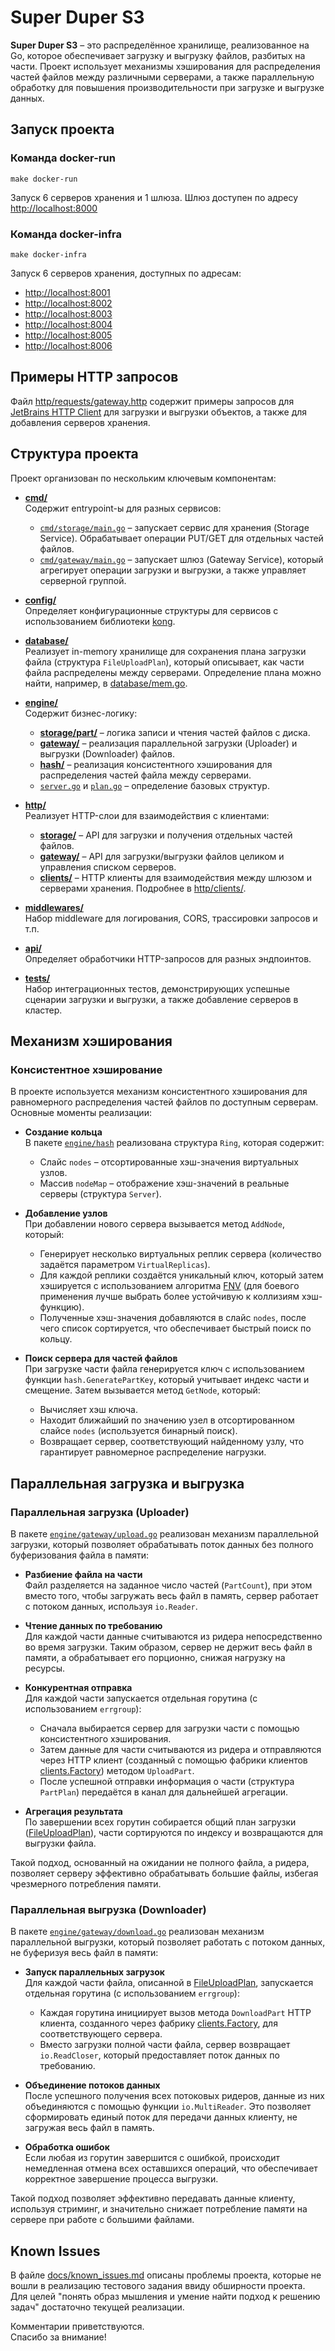 # Super Duper S3

**Super Duper S3** – это распределённое хранилище, реализованное на Go, которое обеспечивает загрузку и выгрузку файлов, разбитых на части. Проект использует механизмы хэширования для распределения частей файлов между различными серверами, а также параллельную обработку для повышения производительности при загрузке и выгрузке данных.

## Запуск проекта

### Команда docker-run
```shell
make docker-run
```

Запуск 6 серверов хранения и 1 шлюза. Шлюз доступен по адресу [http://localhost:8000](http://localhost:8000)

### Команда docker-infra
```shell
make docker-infra
```

Запуск 6 серверов хранения, доступных по адресам:
- [http://localhost:8001](http://localhost:8001)
- [http://localhost:8002](http://localhost:8002)
- [http://localhost:8003](http://localhost:8003)
- [http://localhost:8004](http://localhost:8004)
- [http://localhost:8005](http://localhost:8005)
- [http://localhost:8006](http://localhost:8006)

## Примеры HTTP запросов

Файл [http/requests/gateway.http](./http/requests/gateway.http) содержит примеры запросов для [JetBrains HTTP Client](https://www.jetbrains.com/help/idea/http-client-in-product-code-editor.html) для загрузки и выгрузки объектов, а также для добавления серверов хранения.

## Структура проекта

Проект организован по нескольким ключевым компонентам:

- [**cmd/**](./cmd)  
  Содержит entrypoint-ы для разных сервисов:
  - [`cmd/storage/main.go`](./cmd/storage/main.go) – запускает сервис для хранения (Storage Service). Обрабатывает операции PUT/GET для отдельных частей файлов.
  - [`cmd/gateway/main.go`](./cmd/gateway/main.go) – запускает шлюз (Gateway Service), который агрегирует операции загрузки и выгрузки, а также управляет серверной группой.

- [**config/**](./config)  
  Определяет конфигурационные структуры для сервисов с использованием библиотеки [kong](https://github.com/alecthomas/kong).

- [**database/**](./database)  
  Реализует in-memory хранилище для сохранения плана загрузки файла (структура `FileUploadPlan`), который описывает, как части файла распределены между серверами. Определение плана можно найти, например, в [database/mem.go](./database/mem.go).

- [**engine/**](./engine)  
  Содержит бизнес-логику:
  - [**storage/part/**](./engine/storage/part) – логика записи и чтения частей файлов с диска.
  - [**gateway/**](./engine/gateway) – реализация параллельной загрузки (Uploader) и выгрузки (Downloader) файлов.
  - [**hash/**](./engine/hash) – реализация консистентного хэширования для распределения частей файла между серверами.
  - [`server.go`](./engine/server.go) и [`plan.go`](./engine/plan.go) – определение базовых структур.

- [**http/**](./http)  
  Реализует HTTP-слои для взаимодействия с клиентами:
  - [**storage/**](./http/storage) – API для загрузки и получения отдельных частей файлов.
  - [**gateway/**](./http/gateway) – API для загрузки/выгрузки файлов целиком и управления списком серверов.
  - [**clients/**](./http/clients) – HTTP клиенты для взаимодействия между шлюзом и серверами хранения. Подробнее в [http/clients/](./http/clients/).

- [**middlewares/**](./middlewares)  
  Набор middleware для логирования, CORS, трассировки запросов и т.п.

- [**api/**](./api)  
  Определяет обработчики HTTP-запросов для разных эндпоинтов.

- [**tests/**](./tests)  
  Набор интеграционных тестов, демонстрирующих успешные сценарии загрузки и выгрузки, а также добавление серверов в кластер.

## Механизм хэширования

### Консистентное хэширование

В проекте используется механизм консистентного хэширования для равномерного распределения частей файлов по доступным серверам. Основные моменты реализации:

- **Создание кольца**  
  В пакете [`engine/hash`](./engine/hash) реализована структура `Ring`, которая содержит:
  - Слайс `nodes` – отсортированные хэш-значения виртуальных узлов.
  - Массив `nodeMap` – отображение хэш-значений в реальные серверы (структура `Server`).

- **Добавление узлов**  
  При добавлении нового сервера вызывается метод `AddNode`, который:
  - Генерирует несколько виртуальных реплик сервера (количество задаётся параметром `VirtualReplicas`).
  - Для каждой реплики создаётся уникальный ключ, который затем хэшируется с использованием алгоритма [FNV](https://ru.wikipedia.org/wiki/FNV) (для боевого применения лучше выбрать более устойчивую к коллизиям хэш-функцию).
  - Полученные хэш-значения добавляются в слайс `nodes`, после чего список сортируется, что обеспечивает быстрый поиск по кольцу.

- **Поиск сервера для частей файлов**  
  При загрузке части файла генерируется ключ с использованием функции `hash.GeneratePartKey`, который учитывает индекс части и смещение. Затем вызывается метод `GetNode`, который:
  - Вычисляет хэш ключа.
  - Находит ближайший по значению узел в отсортированном слайсе `nodes` (используется бинарный поиск).
  - Возвращает сервер, соответствующий найденному узлу, что гарантирует равномерное распределение нагрузки.

## Параллельная загрузка и выгрузка

### Параллельная загрузка (Uploader)

В пакете [`engine/gateway/upload.go`](./engine/gateway/upload.go) реализован механизм параллельной загрузки, который позволяет обрабатывать поток данных без полного буферизования файла в памяти:

- **Разбиение файла на части**  
  Файл разделяется на заданное число частей (`PartCount`), при этом вместо того, чтобы загружать весь файл в память, сервер работает с потоком данных, используя `io.Reader`.

- **Чтение данных по требованию**  
  Для каждой части данные считываются из ридера непосредственно во время загрузки. Таким образом, сервер не держит весь файл в памяти, а обрабатывает его порционно, снижая нагрузку на ресурсы.

- **Конкурентная отправка**  
  Для каждой части запускается отдельная горутина (с использованием `errgroup`):
  - Сначала выбирается сервер для загрузки части с помощью консистентного хэширования.
  - Затем данные для части считываются из ридера и отправляются через HTTP клиент (созданный с помощью фабрики клиентов [clients.Factory](./http/clients/factory.go)) методом `UploadPart`.
  - После успешной отправки информация о части (структура `PartPlan`) передаётся в канал для дальнейшей агрегации.

- **Агрегация результата**  
  По завершении всех горутин собирается общий план загрузки ([FileUploadPlan](./database/mem.go)), части сортируются по индексу и возвращаются для выгрузки файла.

Такой подход, основанный на ожидании не полного файла, а ридера, позволяет серверу эффективно обрабатывать большие файлы, избегая чрезмерного потребления памяти.

### Параллельная выгрузка (Downloader)

В пакете [`engine/gateway/download.go`](./engine/gateway/download.go) реализован механизм параллельной выгрузки, который позволяет работать с потоком данных, не буферизуя весь файл в памяти:

- **Запуск параллельных загрузок**  
  Для каждой части файла, описанной в [FileUploadPlan](./database/mem.go), запускается отдельная горутина (с использованием `errgroup`):
  - Каждая горутина инициирует вызов метода `DownloadPart` HTTP клиента, созданного через фабрику [clients.Factory](./http/clients/factory.go), для соответствующего сервера.
  - Вместо загрузки полной части файла, сервер возвращает `io.ReadCloser`, который предоставляет поток данных по требованию.

- **Объединение потоков данных**  
  После успешного получения всех потоковых ридеров, данные из них объединяются с помощью функции `io.MultiReader`. Это позволяет сформировать единый поток для передачи данных клиенту, не загружая весь файл в память.

- **Обработка ошибок**  
  Если любая из горутин завершится с ошибкой, происходит немедленная отмена всех оставшихся операций, что обеспечивает корректное завершение процесса выгрузки.

Такой подход позволяет эффективно передавать данные клиенту, используя стриминг, и значительно снижает потребление памяти на сервере при работе с большими файлами.

## Known Issues

В файле [docs/known_issues.md](./docs/known_issues.md) описаны проблемы проекта, которые не вошли в реализацию тестового задания ввиду обширности проекта.  
Для целей "понять образ мышления и умение найти подход к решению задач" достаточно текущей реализации.

Комментарии приветствуются.  
Спасибо за внимание!
